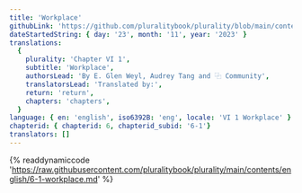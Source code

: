 ```yaml
---
title: 'Workplace'
githubLink: 'https://github.com/pluralitybook/plurality/blob/main/contents/english/6-1-workplace.md'
dateStartedString: { day: '23', month: '11', year: '2023' }
translations:
  {
    plurality: 'Chapter VI 1',
    subtitle: 'Workplace',
    authorsLead: 'By E. Glen Weyl, Audrey Tang and ⿻ Community',
    translatorsLead: 'Translated by:',
    return: 'return',
    chapters: 'chapters',
  }
language: { en: 'english', iso6392B: 'eng', locale: 'VI 1 Workplace' }
chapterid: { chapterid: 6, chapterid_subid: '6-1'}
translators: []
---
```

{% readdynamiccode 'https://raw.githubusercontent.com/pluralitybook/plurality/main/contents/english/6-1-workplace.md' %}
